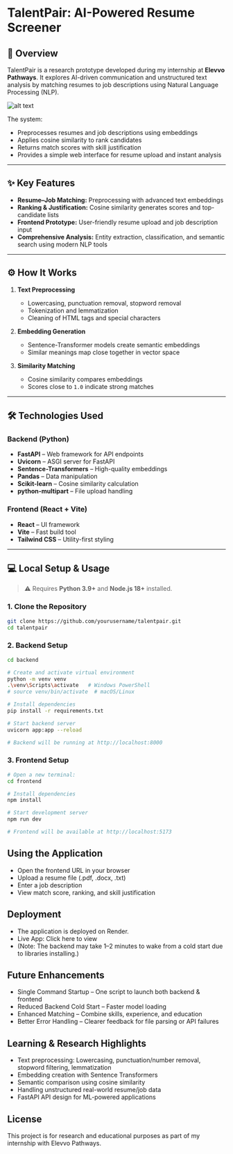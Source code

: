 # TalentPair: AI-Powered Resume Screener

## 📌 Overview
TalentPair is a research prototype developed during my internship at **Elevvo Pathways**. It explores AI-driven communication and unstructured text analysis by matching resumes to job descriptions using Natural Language Processing (NLP).

![alt text](../../../Pictures/Screenshots/TalentPair-home.png)

The system:
- Preprocesses resumes and job descriptions using embeddings
- Applies cosine similarity to rank candidates
- Returns match scores with skill justification
- Provides a simple web interface for resume upload and instant analysis

---

## ✨ Key Features
- **Resume–Job Matching:** Preprocessing with advanced text embeddings
- **Ranking & Justification:** Cosine similarity generates scores and top-candidate lists
- **Frontend Prototype:** User-friendly resume upload and job description input
- **Comprehensive Analysis:** Entity extraction, classification, and semantic search using modern NLP tools

---

## ⚙️ How It Works
1. **Text Preprocessing**
   - Lowercasing, punctuation removal, stopword removal
   - Tokenization and lemmatization
   - Cleaning of HTML tags and special characters

2. **Embedding Generation**
   - Sentence-Transformer models create semantic embeddings
   - Similar meanings map close together in vector space

3. **Similarity Matching**
   - Cosine similarity compares embeddings
   - Scores close to `1.0` indicate strong matches

---

## 🛠 Technologies Used

### Backend (Python)
- **FastAPI** – Web framework for API endpoints
- **Uvicorn** – ASGI server for FastAPI
- **Sentence-Transformers** – High-quality embeddings
- **Pandas** – Data manipulation
- **Scikit-learn** – Cosine similarity calculation
- **python-multipart** – File upload handling

### Frontend (React + Vite)
- **React** – UI framework
- **Vite** – Fast build tool
- **Tailwind CSS** – Utility-first styling

---

## 💻 Local Setup & Usage

> ⚠️ Requires **Python 3.9+** and **Node.js 18+** installed.

### 1. Clone the Repository
```bash
git clone https://github.com/yourusername/talentpair.git
cd talentpair

```
### 2. Backend Setup
```bash
cd backend

# Create and activate virtual environment
python -m venv venv
.\venv\Scripts\activate   # Windows PowerShell
# source venv/bin/activate  # macOS/Linux

# Install dependencies
pip install -r requirements.txt

# Start backend server
uvicorn app:app --reload

# Backend will be running at http://localhost:8000

```

### 3. Frontend Setup
```bash
# Open a new terminal:
cd frontend

# Install dependencies
npm install

# Start development server
npm run dev

# Frontend will be available at http://localhost:5173

```

## Using the Application

 - Open the frontend URL in your browser
 - Upload a resume file (.pdf, .docx, .txt)
 - Enter a job description
 - View match score, ranking, and skill justification

## Deployment
 - The application is deployed on Render.
 - Live App: Click here to view
 - (Note: The backend may take 1–2 minutes to wake from a cold start due to libraries installing.)

## Future Enhancements
 - Single Command Startup – One script to launch both backend & frontend
 - Reduced Backend Cold Start – Faster model loading
 - Enhanced Matching – Combine skills, experience, and education
 - Better Error Handling – Clearer feedback for file parsing or API failures

## Learning & Research Highlights
 - Text preprocessing: Lowercasing, punctuation/number removal, stopword filtering, lemmatization
 - Embedding creation with Sentence Transformers
 - Semantic comparison using cosine similarity
 - Handling unstructured real-world resume/job data
 - FastAPI API design for ML-powered applications

## License
This project is for research and educational purposes as part of my internship with Elevvo Pathways.
